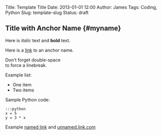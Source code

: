 Title: Template Title
Date: 2013-01-01 12:00
Author: James
Tags: Coding, Python
Slug: template-slug
Status: draft

## Title with Anchor Name {#myname}

Here is *italic* text and **bold** text.

Here is a [link][anchor-link] to an anchor name.

Don't forget double-space  
to force a linebreak.

Example list:

- One item
- Two items

Sample Python code:

    :::python
    x = 5
    y = 3 * x

Example [named link][named] and [unnamed.link.com][]

  [named]: http://www.google.com/
  [unnamed.link.com]: http://unnamed.link.com/
  [anchor-link]: #myname
